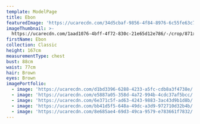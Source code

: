 ```yaml
---
template: ModelPage
title: Ebon
featuredImage: 'https://ucarecdn.com/34d5cbaf-9856-4f84-8976-6c55fe63c780/'
imageThumbnail: >-
  https://ucarecdn.com/1aad1076-4bff-4f72-830c-21e65d12e786/-/crop/871x960/170,0/-/preview/
firstName: Ebon
collection: Classic
height: 167cm
measurementType: chest
bust: 88cm
waist: 77cm
hair: Brown
eyes: Brown
imagePortfolio:
  - image: 'https://ucarecdn.com/d1bd3396-6288-4233-a5fc-cdb8a3f4738e/'
  - image: 'https://ucarecdn.com/e5887a05-358d-4a72-994b-4cdc37af5bcc/'
  - image: 'https://ucarecdn.com/6e371c5f-ad63-4243-9883-3ac43d9b1d8b/'
  - image: 'https://ucarecdn.com/bb41d5f5-648a-49dc-a3d9-972710d32b4b/'
  - image: 'https://ucarecdn.com/8e685ae4-69d3-49ca-9579-e783661f7832/'
---
```


